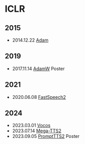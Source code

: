 # ICLR

## 2015

- 2014.12.22 [Adam](../Models/_Basis/2014.12.22_Adam.md)

## 2019 

- 2017.11.14 [AdamW](../Models/_Basis/2017.11.14_AdamW.md) Poster

## 2021

- 2020.06.08 [FastSpeech2](../Models/TTS2_Acoustic/2020.06.08_FastSpeech2.md)

## 2024

- 2023.03.01 [Vocos](../Models/TTS3_Vocoder/2023.03.01_Vocos.md)
- 2023.07.14 [Mega-TTS2](../Models/Speech_LLM/2023.07.14_Mega-TTS2.md)
- 2023.09.05 [PromptTTS2](../Models/Prompt/2023.09.05_PromptTTS2.md) Poster